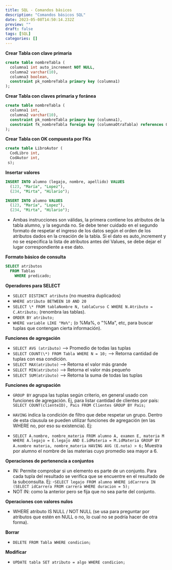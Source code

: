 ```yaml
---
title: SQL - Comandos básicos
description: "Comandos básicos SQL"
date: 2023-05-08T14:50:14.232Z
preview: ""
draft: false
tags: [SQL]
categories: []
---
```


**Crear Tabla con clave primaria**

```sql
create table nombreTabla (
  columna1 int auto_increment NOT NULL,
  columna2 varchar(10),
  columna3 boolean,
  constraint pk_nombreTabla primary key (columna1)
);
```

**Crear Tabla con claves primaria y foránea**

```sql
create table nombreTabla (
  columna1 int,
  columna2 varchar(10),
  constraint pk_nombreTabla primary key (columna1),
  constraint fk_nombreTabla foreign key (columnaOtraTabla) references OtraTabla (columnaOtraTabla)
);
```

**Crear Tabla con OK compuesta por FKs**

```sql
create table LibroAutor (
  CodLibro int,
  CodAutor int,
 s);
```

**Insertar valores**

```sql
INSERT INTO alumno (legajo, nombre, apellido) VALUES
  (123, "María", "Lopez"),
  (234, "Mirta", "Hilario");
```

```sql
INSERT INTO alumno VALUES
  (123, "María", "Lopez"),
  (234, "Mirta", "Hilario");
```

- Ambas instrucciones son válidas, la primera contiene los atributos de la tabla alumno, y la segunda no. Se debe tener cuidado en el segundo formato de respetar el ingreso de los datos según el orden de los atributos dados en la creación de la tabla. Si el dato es auto_increment y no se especifica la lista de atributos antes del Values, se debe dejar el lugar correspondiente a ese dato.

**Formato básico de consulta**

```sql
SELECT atributos
  FROM Tablas
    WHERE predicado;
```

**Operadores para SELECT**

- `SELECT DISTINCT atributo` (no muestra duplicados)
- `WHERE atributo BETWEEN 10 AND 20`
- `SELECT \* FROM tablaNombre N, tablaCurso C WHERE N.Atributo = C.Atributo;` (renombra las tablas).
- `ORDER BY atributo;`
- `WHERE variable LIKE "Ma%";` (o %Ma%, o "%Ma", etc, para buscar tuplas que contengan cierta información).

**Funciones de agregación**

- `SELECT AVG (atributo)` --> Promedio de todas las tuplas
- `SELECT COUNT(\*) FROM Tabla WHERE N = 10;` --> Retorna cantidad de tuplas con esa condición.
- `SELECT MAX(atributo)` --> Retorna el valor más grande
- `SELECT MIN(atributo)` --> Retorna el valor más pequeño
- `SELECT SUM(atributo)` --> Retorna la suma de todas las tuplas

**Funciones de agrupación**

- `GROUP BY` agrupa las tuplas según criterio, en general usado con funciones de agregación. Ej, para listar cantidad de clientes por país: `SELECT COUNT(clienteID), Pais FROM Clientes GROUP BY Pais;`

- `HAVING` indica la condición de filtro que debe respetar un grupo. Dentro de esta clausula se pueden utilizar funciones de agregación (en las WHERE no, por eso su existencia). Ej:
- `SELECT A.nombre, nombre_materia FROM alumno A, examen E, materia M WHERE A.legajo = E.legajo AND E.idMateria = M.idMateria GROUP BY A.nombre materia, nombre_materia HAVING AVG (E.nota) > 6;` Muestra por alumno el nombre de las materias cuyo promedio sea mayor a 6.

**Operaciones de pertenencia a conjuntos**

- IN: Permite comprobar si un elemento es parte de un conjunto. Para cada tupla del resultado se verifica que se encuentre en el resultado de la subconsulta. Ej: -`SELECT legajo FROM alumno WHERE idCarrera IN (SELECT idCarrera FROM carrera WHERE duracion = 5);`
- NOT IN: como la anterior pero se fija que no sea parte del conjunto.

**Operaciones con valores nulos**

- WHERE atributo IS NULL / NOT NULL (se usa para preguntar por atributos que estén en NULL o no, lo cual no se podría hacer de otra forma).

**Borrar**

- `DELETE FROM Tabla WHERE condicion;`

**Modificar**

- `UPDATE tabla SET atributo = algo WHERE condicion;`
